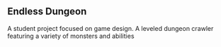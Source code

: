 ## Endless Dungeon

A student project focused on game design. A leveled dungeon crawler featuring a variety of monsters and abilities
